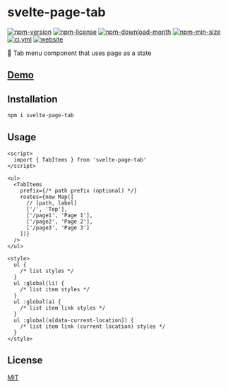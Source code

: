 <!----- BEGIN GHOST DOCS HEADER ----->

# svelte-page-tab

<!----- BEGIN GHOST DOCS BADGES ----->

<a href="https://npmjs.com/package/svelte-page-tab"><img src="https://img.shields.io/npm/v/svelte-page-tab" alt="npm-version" /></a> <a href="https://npmjs.com/package/svelte-page-tab"><img src="https://img.shields.io/npm/l/svelte-page-tab" alt="npm-license" /></a> <a href="https://npmjs.com/package/svelte-page-tab"><img src="https://img.shields.io/npm/dm/svelte-page-tab" alt="npm-download-month" /></a> <a href="https://npmjs.com/package/svelte-page-tab"><img src="https://img.shields.io/bundlephobia/min/svelte-page-tab" alt="npm-min-size" /></a> <a href="https://github.com/jill64/svelte-page-tab/actions/workflows/ci.yml"><img src="https://github.com/jill64/svelte-page-tab/actions/workflows/ci.yml/badge.svg" alt="ci.yml" /></a> <a href="https://svelte-page-tab.jill64.dev"><img src="https://img.shields.io/website?up_message=working&down_message=down&url=https%3A%2F%2Fsvelte-page-tab.jill64.dev" alt="website" /></a>

<!----- END GHOST DOCS BADGES ----->

🎹 Tab menu component that uses page as a state

## [Demo](https://svelte-page-tab.jill64.dev)

<!----- END GHOST DOCS HEADER ----->

## Installation

```bash
npm i svelte-page-tab
```

## Usage

```svelte
<script>
  import { TabItems } from 'svelte-page-tab'
</script>

<ul>
  <TabItems
    prefix={/* path prefix (optional) */}
    routes={new Map([
      // [path, label]
      ['/', 'Top'],
      ['/page1', 'Page 1'],
      ['/page2', 'Page 2'],
      ['/page3', 'Page 3']
    ])}
  />
</ul>

<style>
  ul {
    /* list styles */
  }
  ul :global(li) {
    /* list item styles */
  }
  ul :global(a) {
    /* list item link styles */
  }
  ul :global(a[data-current-location]) {
    /* list item link (current location) styles */
  }
</style>
```

<!----- BEGIN GHOST DOCS FOOTER ----->

## License

[MIT](LICENSE)

<!----- END GHOST DOCS FOOTER ----->
